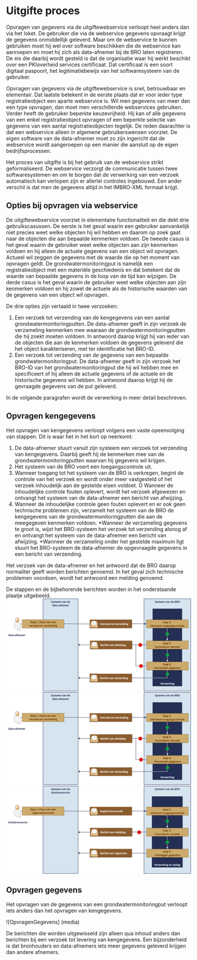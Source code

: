 # Uitgifte proces
Opvragen van gegevens via de uitgiftewebservice verloopt heel anders dan via het loket. De gebruiker die via de webservice gegevens opvraagt krijgt de gegevens onmiddellijk geleverd. Maar om de webservice te kunnen gebruiken moet hij wel over software beschikken die de webservice kan aanroepen en moet hij zich als data-afnemer bij de BRO laten registreren. De eis die daarbij wordt gesteld is dat de organisatie waar hij werkt beschikt over een PKIoverheid services certificaat. Dat certificaat is een soort digitaal paspoort, het legitimatiebewijs van het softwaresysteem van de gebruiker. 

Opvragen van gegevens via de uitgiftewebservice is snel, betrouwbaar en elementair. Dat laatste betekent in de eerste plaats dat er voor ieder type registratieobject een aparte webservice is. Wil men gegevens van meer dan een type opvragen, dan moet men verschillende webservices gebruiken. Verder heeft de gebruiker beperkte keuzevrijheid. Hij kan of alle gegevens van een enkel registratieobject opvragen of een beperkte selectie van gegevens van een aantal registratieobjecten tegelijk. De reden daarachter is dat een webservice alleen in algemene gebruikerswensen voorziet. De eigen software van de data-afnemer moet zo zijn ingericht dat de webservice wordt aangeroepen op een manier die aansluit op   de eigen bedrijfsprocessen.

Het proces van uitgifte is bij het gebruik van de webservice strikt geformaliseerd. De webservice verzorgt de communicatie tussen twee softwaresystemen en om te borgen dat de verwerking van een verzoek automatisch kan verlopen zijn er allerlei controles ingebouwd. Een ander verschil is dat men de gegevens altijd in het IMBRO-XML formaat krijgt. 


## Opties bij opvragen via webservice
De uitgiftewebservice voorziet in elementaire functionaliteit en die dekt drie gebruikscasussen. De eerste is het geval waarin een gebruiker aanvankelijk niet precies weet welke objecten hij wil hebben en daarom op zoek gaat naar de objecten die aan bepaalde kenmerken voldoen. 
De tweede casus is het geval waarin de gebruiker weet welke objecten aan zijn kenmerken voldoen en hij alleen de actuele gegevens van een object wil opvragen. Actueel wil zeggen de gegevens met de waarde die op het moment van opvragen geldt. De grondwatermonitoringput is namelijk een registratieobject met een materiële geschiedenis en dat betekent dat de waarde van bepaalde gegevens in de loop van de tijd kan wijzigen. 
De derde casus is het geval waarin de gebruiker weet welke objecten aan zijn kenmerken voldoen en hij zowel de actuele als de historische waarden van de gegevens van een object wil opvragen.

De drie opties zijn vertaald in twee verzoeken:
1. Een verzoek tot verzending van de kengegevens van een aantal grondwatermonitoringputten.
De data-afnemer geeft in zijn verzoek de verzameling kenmerken mee waaraan de grondwatermonitoringputten die hij zoekt moeten voldoen. In antwoord daarop krijgt hij van ieder van de objecten die aan de kenmerken voldoen de gegevens geleverd die het object karakteriseren, met ter identificatie het BRO-ID. 
2. Een verzoek tot verzending van de gegevens van een bepaalde grondwatermonitoringput.
De data-afnemer geeft in zijn verzoek het BRO-ID van het grondwatermonitoringput die hij wil hebben mee en specificeert of hij alleen de actuele gegevens of de actuele en de historische gegevens wil hebben.  In antwoord daarop krijgt hij de gevraagde gegevens van de put geleverd.

In de volgende paragrafen wordt de verwerking in meer detail beschreven.


## Opvragen kengegevens
Het opvragen van kengegevens verloopt volgens een vaste opeenvolging van stappen.
Dit is waar het in het kort op neerkomt:

1. De data-afnemer stuurt vanuit zijn systeem een verzoek tot verzending van kengegevens. Daarbij geeft hij de kenmerken mee van de grondwatermonitoringputten waarvan hij gegevens wil krijgen.
2. Het systeem van de BRO voert een toegangscontrole uit.
3. Wanneer toegang tot het systeem van de BRO is verkregen, begint de controle van het verzoek en wordt onder meer vastgesteld of het verzoek inhoudelijk aan de gestelde eisen voldoet. 
O	Wanneer de inhoudelijke controle fouten oplevert, wordt het verzoek afgewezen en ontvangt het systeem van de data-afnemer een bericht van afwijzing.
4. Wanneer de inhoudelijke controle geen fouten oplevert en er ook geen technische problemen zijn, verzamelt het systeem van de BRO de kengegevens van de grondwatermonitoringputten die aan de meegegeven kenmerken voldoen. 
*Wanneer de verzameling gegevens te groot is, wijst het BRO-systeem het verzoek tot verzending alsnog af en ontvangt het systeem van de data-afnemer een bericht van afwijzing.
*Wanneer de verzameling onder het gestelde maximum ligt stuurt het BRO-systeem de data-afnemer de opgevraagde gegevens in een bericht van verzending. 

Het verzoek van de data-afnemer en het antwoord dat de BRO daarop normaliter geeft worden berichten genoemd. In het geval zich technische problemen voordoen, wordt het antwoord een melding genoemd. 

De stappen en de bijbehorende berichten worden in het onderstaande plaatje uitgebeeld.
![PrcVerzoekVerzendingKengegevens](media/PrcVerzoekVerzendingKengegevens.png)
![PrcVerzoekVerzendingKengegevens](media/PrcVerzoekVerzendingKengegevens.png "Logo Title Text 1")
![VerwerkingRegistratieverzoek](media/VerwerkingRegistratieverzoek.png "Verwerking van een registratieverzoek")


## Opvragen gegevens
Het opvragen van de gegevens van een grondwatermonitoringput verloopt iets anders dan het opvragen van kengegevens.

![OpvragenGegevens] (media\)

De berichten die worden uitgewisseld zijn alleen qua inhoud anders dan berichten bij een verzoek tot levering van kengegevens. Een bijzonderheid is dat bronhouders en data-afnemers iets meer gegevens geleverd krijgen dan andere afnemers.
